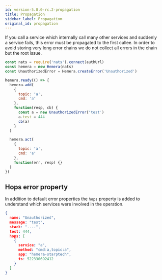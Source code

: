 ```yaml
---
id: version-5.0.0-rc.2-propagation
title: Propagation
sidebar_label: Propagation
original_id: propagation
---
```


If you call a service which internally call many other services and suddenly a service fails, this error must be propagated to the first callee. In order to avoid storing very long error chains we do not collect all errors in the chain but the root issue.

```js
const nats = require('nats').connect(authUrl)
const hemera = new Hemera(nats)
const UnauthorizedError = Hemera.createError('Unauthorized')

hemera.ready(() => {
  hemera.add(
    {
      topic: 'a',
      cmd: 'a'
    },
    function(resp, cb) {
      const a = new UnauthorizedError('test')
      a.test = 444
      cb(a)
    }
  )

  hemera.act(
    {
      topic: 'a',
      cmd: 'a'
    },
    function(err, resp) {}
  )
})
```

## Hops error property

In addition to default error properties the `hops` property is added to understand which services were involved in the operation.

```json
{
  name: "Unauthorized",
  message: "test",
  stack: "....",
  test: 444,
  hops: [
    {
      service: "a",
      method: "cmd:a,topic:a",
      app: "hemera-starptech",
      ts: 522330692412
    }
  ]
}
```
